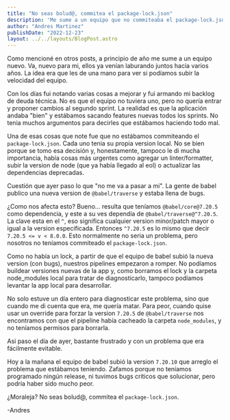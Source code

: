 ```yaml
---
title: "No seas bolud@, commitea el package-lock.json"
description: 'Me sume a un equipo que no commiteaba el package-lock.json, y paso lo que "no me va a pasar a mi"'
author: "Andres Martinez"
publishDate: "2022-12-23"
layout: ../../layouts/BlogPost.astro
---
```


Como mencioné en otros posts, a principio de año me sume a un equipo nuevo. Va, nuevo para mi, ellos ya venían laburando juntos hacia varios años. La idea era que les de una mano para ver si podíamos subir la velocidad del equipo.

Con los días fui notando varias cosas a mejorar y fui armando mi backlog de deuda técnica. No es que el equipo no tuviera uno, pero no quería entrar y proponer cambios al segundo sprint. La realidad es que la aplicación andaba "bien" y estábamos sacando features nuevas todos los sprints. No tenia muchos argumentos para decirles que estábamos haciendo todo mal.

Una de esas cosas que note fue que no estábamos commiteando el `package-lock.json`. Cada uno tenia su propia version local. No se bien porque se tomo esa decisión y, honestamente, tampoco le di mucha importancia, había cosas más urgentes como agregar un linter/formatter, subir la version de node (que ya había llegado al eol) o actualizar las dependencias deprecadas.

Cuestión que ayer paso lo que "no me va a pasar a mi". La gente de babel publico una nueva version de `@babel/traverse` y estaba llena de bugs.

¿Como nos afecta esto? Bueno... resulta que teníamos `@babel/core@7.20.5` como dependencia, y este a su ves dependía de `@babel/traverse@^7.20.5`. La clave esta en el `^`, eso significa cualquier version minor/patch mayor o igual a la version especificada. Entonces `^7.20.5` es lo mismo que decir `7.20.5 <= v < 8.0.0`. Esto normalmente no seria un problema, pero nosotros no teníamos commiteado el `package-lock.json`.

Como no había un lock, a partir de que el equipo de babel subió la nueva version (con bugs), nuestros pipelines empezaron a romper. No podíamos buildear versiones nuevas de la app y, como borramos el lock y la carpeta node_modules local para tratar de diagnosticarlo, tampoco podíamos levantar la app local para desarrollar.

No solo estuve un día entero para diagnosticar este problema, sino que cuando me di cuenta que era, me quería matar. Para peor, cuando quise usar un override para forzar la version `7.20.5` de `@babel/traverse` nos encontramos con que el pipeline había cacheado la carpeta `node_modules`, y no teníamos permisos para borrarla.

Asi paso el día de ayer, bastante frustrado y con un problema que era fácilmente evitable.

Hoy a la mañana el equipo de babel subió la version `7.20.10` que arreglo el problema que estábamos teniendo. Zafamos porque no teníamos programado ningún release, ni tuvimos bugs críticos que solucionar, pero podría haber sido mucho peor.

¿Moraleja? No seas bolud@, commitea el `package-lock.json`.

-Andres
